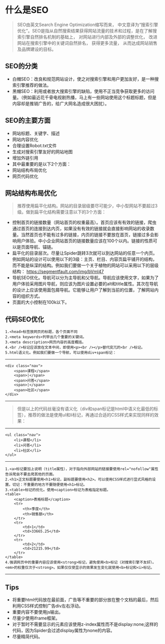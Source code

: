 # 什么是SEO
>SEO由英文Search Engine Optimization缩写而来，
中文意译为“搜索引擎优化”。SEO是指从自然搜索结果获得网站流量的技术和过程，是在了解搜索引擎自然排名机制的基础上，
对网站进行内部及外部的调整优化， 改进网站在搜索引擎中的关键词自然排名， 获得更多流量， 从而达成网站销售及品牌建设的目标。

## SEO的分类
- 白帽SEO：改良和规范网站设计，使之对搜索引擎和用户更加友好，是一种搜索引擎推荐的做法。
- 黑帽SEO：利用或者放大搜索引擎的缺陷，使用不正当竞争获取更多的访问量。（例如最近花千骨电视剧热播，马上有一些网站使用这个标题标题，但是内容却是推销广告的，给广大网名造成很大困扰）。

## SEO的主要方面
- 网站标题、关键字、描述
- 网站内容优化
- 合理设置Robot.txt文件
- 生成对搜索引擎友好的网站地图
- 增加外链引用
- 其中最重要的是以下2个方面：
- 网站结构布局优化
- 网页代码优化

## 网站结构布局优化
>推荐使用扁平化结构。网站的目录层级要尽可能少，中小型网站不要超过3级。做到扁平化结构需要注意以下的3个方面：
- 控制首页的链接数量（网站首页的权重最高）。首页应该有有效的链接，爬虫通过首页的连接到达内页，如果没有有效的链接就会直接影响网站的收录数量。当然首页也不能有过多的链接，内页的链接不要放在首页，链接过多会影响用户体验。中小企业网站首页的链接数量应该在100个以内。链接的性质可以是页面导航、锚链。
- 扁平化的目录层次。尽量让Spider跳转3次就可以到达网站的任意一个内页。例如网站的设计可以使用以下的3级：主页、栏目、内容页扁平铺开的结构，而不能是纵深的结构。例如我们要做一个关于植物的网站可以采用以下的层级结构：
https://segmentfault.com/img/bVmI47
- 导航SEO优化。导航可以分为主导航和父导航。导航应该使用文字，如果为了用户体验采用图片导航，则应该为图片设置必要的alt和title属性。其次在导航的设计上应该使用面包屑导航。它能够让用户了解到当前的位置，了解网站内容的组织方式。
- 页面的大小控制在100k以下。

## 代码SEO优化
    1.<head>标签放网页的标题，各个页面不同
    2.<meta keywords>列举出几个重要的关键词。
    3.<meta description>网页内容的高度概括。
    4.<br />标记应该放在文本中间，即使用<p><br /></p>替代突兀的<br />标记。
    5.html语义化。例如我们要做一个导航，可以使用div+span标记：
---
    <div class="nav">
        <span>课程</span>
        <span>|</span>
        <span>问答</span>
        <span>|</span>
        <span>社区</span>
    </div>
---
>但是以上的代码丝毫没有语义化（div和span标记是html中语义化最低的标签），推荐的做法是使用ul和li标记，再通过合适的CSS样式来实现同样的效果：
---
    <ul class="nav">
        <li>课程</li>
        <li>问答</li>
        <li>社区</li>
    </ul>
---
    1.<a>标记要加上说明（title属性），对于指向外部网站的链接要使用rel="nofollow"属性告诉爬虫不要去爬其他的页面。
    2.<h1>正文标题要使用<h1>标记，副标题要使用<h2>。可以使用CSS样式进行显式风格的设置。切记：不重要的地方不要随便使用<h1>标记。
    3.<table>标记的优化。使用<caption>标记为表格指定标题。
    <table>
        <caption>表格标题</caption>
        <tr>
            <th>季度</th>
            <th>销售额</th>
        </tr>
        <tr>
            <td>1</td>
            <td>33665.25</td>
        </tr>
        <tr>
            <td>2</td>
            <td>21215.99</td>
        </tr>
    </table>
    4.强调网页中的重要内容应该使用<strong>标记，避免使用<b>标记（对搜索引擎不友好）。<em>的权重仅次于<strong>。如果仅仅使显示的效果发生变化就使用<b>标记和<i>标记。
---
## Tips
- 将重要html代码放在最前面，广告等不重要的部分放在整个文档的最后，然后利用CSS样式控制广告div左右浮动。
- 重要内容不要使用js输出。
- 尽量少使用iframe框架。
- 对于暂时不需要显示的元素应该使用z-index属性而不是display:none;这样的代码，因为Spider会过滤display属性为none的内容。
- 尽量精简代码。